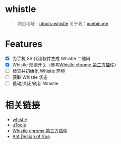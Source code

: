 # whistle

> 项目地址：[utools-whistle](https://github.com/MrLeo/utools-whistle)
> 关于我：[xuebin.me](https://xuebin.me)

# Features

- [x] 为手机 SS 代理软件生成 Whistle 二维码
- [x] Whistle 规则开关（参考[Whistle chrome 第三方插件](https://gitee.com/thesadboy/whistle-rules-plugin)）
- [ ] 检查并初始化 Whistle 环境
- [ ] 获取 Whistle 状态
- [ ] 启动/关闭/刷新 Whistle

# 相关链接

- [whistle](http://wproxy.org/whistle/)
- [uTools](https://u.tools/docs/developer/config.html)
- [Whistle chrome 第三方插件](https://gitee.com/thesadboy/whistle-rules-plugin)
- [Ant Design of Vue](https://www.antdv.com/docs/vue/introduce-cn/)
